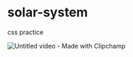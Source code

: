 # solar-system
css practice

![Untitled video - Made with Clipchamp](https://user-images.githubusercontent.com/121529529/230476403-9b8d7570-039f-4980-bad2-adc9fa1f70f5.gif)
